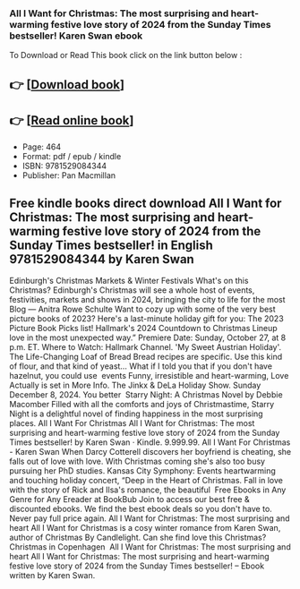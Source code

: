 ### All I Want for Christmas: The most surprising and heart-warming festive love story of 2024 from the Sunday Times bestseller! Karen Swan ebook

To Download or Read This book click on the link button below :

## 👉  [**[Download book](http://get-pdfs.com/download.php?group=book&from=github.com&id=716783&lnk=1064 "Download book")**]

## 👉  [**[Read online book](http://get-pdfs.com/download.php?group=book&from=github.com&id=716783&lnk=1064 "Read online book")**]


* Page: 464
* Format: pdf / epub / kindle
* ISBN: 9781529084344
* Publisher: Pan Macmillan



## Free kindle books direct download All I Want for Christmas: The most surprising and heart-warming festive love story of 2024 from the Sunday Times bestseller! in English 9781529084344  by Karen Swan



 Edinburgh&#039;s Christmas Markets &amp; Winter Festivals What&#039;s on this Christmas? Edinburgh&#039;s Christmas will see a whole host of events, festivities, markets and shows in 2024, bringing the city to life for the most 
 Blog — Anitra Rowe Schulte Want to cozy up with some of the very best picture books of 2023? Here&#039;s a last-minute holiday gift for you: The 2023 Picture Book Picks list!
 Hallmark&#039;s 2024 Countdown to Christmas Lineup love in the most unexpected way.” Premiere Date: Sunday, October 27, at 8 p.m. ET. Where to Watch: Hallmark Channel. &#039;My Sweet Austrian Holiday&#039;.
 The Life-Changing Loaf of Bread Bread recipes are specific. Use this kind of flour, and that kind of yeast… What if I told you that if you don&#039;t have hazelnut, you could use 
 events Funny, irresistible and heart-warming, Love Actually is set in More Info. The Jinkx &amp; DeLa Holiday Show. Sunday December 8, 2024. You better 
 Starry Night: A Christmas Novel by Debbie Macomber Filled with all the comforts and joys of Christmastime, Starry Night is a delightful novel of finding happiness in the most surprising places.
 All I Want For Christmas All I Want for Christmas: The most surprising and heart-warming festive love story of 2024 from the Sunday Times bestseller! by Karen Swan · Kindle. $9.99$9.99.
 All I Want For Christmas - Karen Swan When Darcy Cotterell discovers her boyfriend is cheating, she falls out of love with love. With Christmas coming she&#039;s also too busy pursuing her PhD studies.
 Kansas City Symphony: Events heartwarming and touching holiday concert, “Deep in the Heart of Christmas. Fall in love with the story of Rick and Ilsa&#039;s romance, the beautiful 
 Free Ebooks in Any Genre for Any Ereader at BookBub Join to access our best free &amp; discounted ebooks. We find the best ebook deals so you don&#039;t have to. Never pay full price again.
 All I Want for Christmas: The most surprising and heart All I Want for Christmas is a cosy winter romance from Karen Swan, author of Christmas By Candlelight. Can she find love this Christmas? Christmas in Copenhagen 
 All I Want for Christmas: The most surprising and heart All I Want for Christmas: The most surprising and heart-warming festive love story of 2024 from the Sunday Times bestseller! – Ebook written by Karen Swan.





